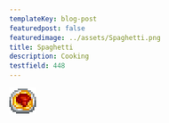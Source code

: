 ```yaml
---
templateKey: blog-post
featuredpost: false
featuredimage: ../assets/Spaghetti.png
title: Spaghetti
description: Cooking
testfield: 448
---
```

![Spaghetti](../assets/Spaghetti.png)